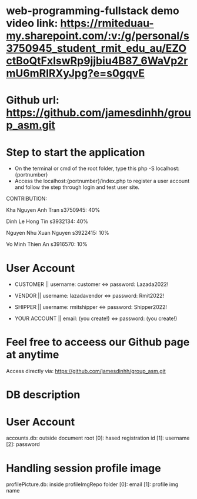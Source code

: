 # web-programming-fullstack demo video link: https://rmiteduau-my.sharepoint.com/:v:/g/personal/s3750945_student_rmit_edu_au/EZOctBoQtFxIswRp9jjbiu4B87_6WaVp2rmU6mRlRXyJpg?e=s0gqvE

# Github url: https://github.com/jamesdinhh/group_asm.git

# Step to start the application
- On the terminal or cmd of the root folder, type this php -S localhost:{portnumber}
- Access the localhost:{portnumber}/index.php to register a user account and follow the step through login and test user site.

CONTRIBUTION:

Kha Nguyen Anh Tran s3750945: 40% 


Dinh Le Hong Tin s3932134: 40%

Nguyen Nhu Xuan Nguyen s3922415: 10%

Vo Minh Thien An s3916570: 10%

# User Account
* CUSTOMER ||
username: customer <=>
password: Lazada2022!

* VENDOR ||
username: lazadavendor <=>
password: Rmit2022!

* SHIPPER ||
username: rmitshipper <=>
password: Shipper2022!

* YOUR ACCOUNT ||
email: (you create!) <=>
password: (you create!)

# Feel free to acceess our Github page at anytime
Access directly via: https://github.com/jamesdinhh/group_asm.git

# DB description
# User Account
accounts.db: outside document root
[0]: hased registration id
[1]: username
[2]: password

# Handling session profile image
profilePicture.db: inside profileImgRepo folder
[0]: email
[1]: profile img name
